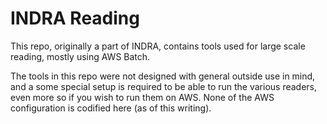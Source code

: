 # INDRA Reading

This repo, originally a part of INDRA, contains tools used for large 
scale reading, mostly using AWS Batch.

The tools in this repo were not designed with general outside use in mind,
and a some special setup is required to be able to run the various readers,
even more so if you wish to run them on AWS. None of the AWS configuration
is codified here (as of this writing).
